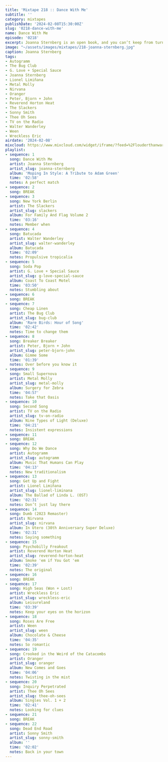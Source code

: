 ```yaml
---
title: 'Mixtape 218 :: Dance With Me'
subtitle: ''
category: mixtapes
publishDate: '2024-02-08T15:30:00Z'
slug: '0218-dance-with-me'
name: Dance With Me
episode: '0218'
excerpt: Joanna Sternberg is an open book, and you can’t keep from turning the pages.
image: "~/assets/images/mixtapes/218-joanna-sternberg.jpg"
caption: Joanna Sternberg
tags:
- Autogramm
- The Bug Club
- G. Love + Special Sauce
- Joanna Sternberg
- Lionel Limiñana
- Metal Molly
- Nirvana
- Oranger
- Peter, Bjorn + John
- Reverend Horton Heat
- The Slackers
- Sonny Smith
- Thee Oh Sees
- TV on the Radio
- Walter Wanderley
- Ween
- Wreckless Eric
airdate: '2024-02-08'
mixcloud: https://www.mixcloud.com/widget/iframe/?feed=%2Flouderthanwar%2Fthe-mixtape-218-dance-with-me-2024-02-08%2F&hide_artwork=1&hide_cover=1
playlist:
- sequence: 1
  song: Dance With Me
  artist: Joanna Sternberg
  artist_slug: joanna-sternberg
  album: 'Moping In Style: A Tribute to Adam Green'
  time: '02:58'
  notes: A perfect match
- sequence: 2
  song: BREAK
- sequence: 3
  song: New York Berlin
  artist: The Slackers
  artist_slug: slackers
  album: For Family And Flag Volume 2
  time: '03:16'
  notes: Member when
- sequence: 4
  song: Batucada
  artist: Walter Wanderley
  artist_slug: walter-wanderley
  album: Batucada
  time: '02:09'
  notes: Propulsive tropicalia
- sequence: 5
  song: Soda Pop
  artist: G. Love + Special Sauce
  artist_slug: g-love-special-sauce
  album: Coast To Coast Motel
  time: '03:50'
  notes: Stumbling about
- sequence: 6
  song: BREAK
- sequence: 7
  song: Cheap Linen
  artist: The Bug Club
  artist_slug: bug-club
  album: 'Rare Birds: Hour of Song'
  time: '02:42'
  notes: Time to change them
- sequence: 8
  song: Breaker Breaker
  artist: Peter, Bjorn + John
  artist_slug: peter-bjorn-john
  album: Gimme Some
  time: '01:39'
  notes: Over before you know it
- sequence: 9
  song: Small Supernova
  artist: Metal Molly
  artist_slug: metal-molly
  album: Surgery for Zebra
  time: '04:57'
  notes: Take that Oasis
- sequence: 10
  song: Second Song
  artist: TV on the Radio
  artist_slug: tv-on-radio
  album: Nine Types of Light (Deluxe)
  time: '04:21'
  notes: Insistent expressions
- sequence: 11
  song: BREAK
- sequence: 12
  song: Why Do We Dance
  artist: Autogramm
  artist_slug: autogramm
  album: Music That Humans Can Play
  time: '04:13'
  notes: New traditionalism
- sequence: 13
  song: Get Up and Fight
  artist: Lionel Limiñana
  artist_slug: lionel-liminana
  album: The Ballad of Linda L. (OST)
  time: '02:31'
  notes: Don’t just lay there
- sequence: 14
  song: Dumb (2023 Remaster)
  artist: Nirvana
  artist_slug: nirvana
  album: In Utero (30th Anniversary Super Deluxe)
  time: '02:31'
  notes: Saying something
- sequence: 15
  song: Psychobilly Freakout
  artist: Reverend Horton Heat
  artist_slug: reverend-horton-heat
  album: Smoke 'em if You Got 'em
  time: '02:39'
  notes: The original
- sequence: 16
  song: BREAK
- sequence: 17
  song: High Seas (Won + Lost)
  artist: Wreckless Eric
  artist_slug: wreckless-eric
  album: Leisureland
  time: '03:39'
  notes: Keep your eyes on the horizon
- sequence: 18
  song: Roses Are Free
  artist: Ween
  artist_slug: ween
  album: Chocolate & Cheese
  time: '04:35'
  notes: So romantic
- sequence: 19
  song: Crooked in the Weird of the Catacombs
  artist: Oranger
  artist_slug: oranger
  album: New Comes and Goes
  time: '04:06'
  notes: Twisting in the mist
- sequence: 20
  song: Inquiry Perpetrated
  artist: Thee Oh Sees
  artist_slug: thee-oh-sees
  album: Singles Vol. 1 + 2
  time: '02:41'
  notes: Looking for clues
- sequence: 21
  song: BREAK
- sequence: 22
  song: Dead End Road
  artist: Sonny Smith
  artist_slug: sonny-smith
  album: ''
  time: '02:02'
  notes: Back in your town
---
```


